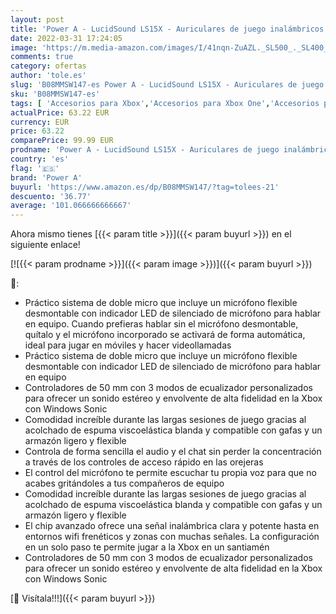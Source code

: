 ```yaml
---
layout: post
title: 'Power A - LucidSound LS15X - Auriculares de juego inalámbricos con sonido envolvente para Xbox Serie X y S y Xbox One  para móviles  chat y audio'
date: 2022-03-31 17:24:05
image: 'https://m.media-amazon.com/images/I/41nqn-ZuAZL._SL500_._SL400_.jpg'
comments: true
category: ofertas
author: 'tole.es'
slug: 'B08MMSW147-es Power A - LucidSound LS15X - Auriculares de juego...'
sku: 'B08MMSW147-es'
tags: [ 'Accesorios para Xbox','Accesorios para Xbox One','Accesorios para Xbox Series X y S','Auriculares gaming para Xbox One','Auriculares para Xbox Series X y S','Hardware y juegos para Xbox One','Hardware y juegos para Xbox Series X y S','Sistemas heredados','Sistemas heredados de Xbox','Videojuegos','Xbox: Juegos, consolas y accesorios','power a','xbox', ]
actualPrice: 63.22 EUR
currency: EUR
price: 63.22
comparePrice: 99.99 EUR
prodname: 'Power A - LucidSound LS15X - Auriculares de juego inalámbricos con sonido envolvente para Xbox Serie X y S y Xbox One  para móviles  chat y audio'
country: 'es'
flag: '🇪🇸'
brand: 'Power A'
buyurl: 'https://www.amazon.es/dp/B08MMSW147/?tag=tolees-21'
descuento: '36.77'
average: '101.066666666667'
---
```


Ahora mismo tienes [{{< param title >}}]({{< param buyurl >}}) en el siguiente enlace!

[![{{< param prodname >}}]({{< param image >}})]({{< param buyurl >}})

🔎:

- Práctico sistema de doble micro que incluye un micrófono flexible desmontable con indicador LED de silenciado de micrófono para hablar en equipo. Cuando prefieras hablar sin el micrófono desmontable, quítalo y el micrófono incorporado se activará de forma automática, ideal para jugar en móviles y hacer videollamadas
- Práctico sistema de doble micro que incluye un micrófono flexible desmontable con indicador LED de silenciado de micrófono para hablar en equipo
- Controladores de 50 mm con 3 modos de ecualizador personalizados para ofrecer un sonido estéreo y envolvente de alta fidelidad en la Xbox con Windows Sonic
- Comodidad increíble durante las largas sesiones de juego gracias al acolchado de espuma viscoelástica blanda y compatible con gafas y un armazón ligero y flexible
- Controla de forma sencilla el audio y el chat sin perder la concentración a través de los controles de acceso rápido en las orejeras
- El control del micrófono te permite escuchar tu propia voz para que no acabes gritándoles a tus compañeros de equipo
- Comodidad increíble durante las largas sesiones de juego gracias al acolchado de espuma viscoelástica blanda y compatible con gafas y un armazón ligero y flexible
- El chip avanzado ofrece una señal inalámbrica clara y potente hasta en entornos wifi frenéticos y zonas con muchas señales. La configuración en un solo paso te permite jugar a la Xbox en un santiamén
- Controladores de 50 mm con 3 modos de ecualizador personalizados para ofrecer un sonido estéreo y envolvente de alta fidelidad en la Xbox con Windows Sonic

[🛒 Visítala!!!]({{< param buyurl >}})
